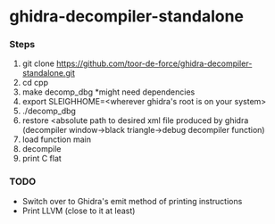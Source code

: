 # ghidra-decompiler-standalone

### Steps

1. git clone https://github.com/toor-de-force/ghidra-decompiler-standalone.git
2. cd cpp
3. make decomp_dbg *might need dependencies
4. export SLEIGHHOME=<wherever ghidra's root is on your system>
5. ./decomp_dbg
6. restore <absolute path to desired xml file produced by ghidra (decompiler window->black triangle->debug decompiler function)
7. load function main
8. decompile
9. print C flat

### TODO
- Switch over to Ghidra's emit method of printing instructions
- Print LLVM (close to it at least)
